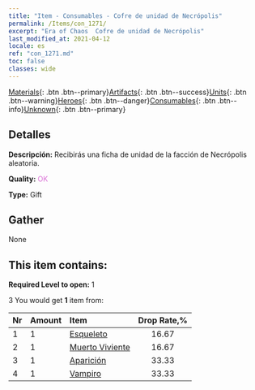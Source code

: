 ```yaml
---
title: "Item - Consumables - Cofre de unidad de Necrópolis"
permalink: /Items/con_1271/
excerpt: "Era of Chaos  Cofre de unidad de Necrópolis"
last_modified_at: 2021-04-12
locale: es
ref: "con_1271.md"
toc: false
classes: wide
---
```

 [Materials](/es/Items/){: .btn .btn--primary}[Artifacts](/es/Items/Artifacts/){: .btn .btn--success}[Units](/es/Items/Units/){: .btn .btn--warning}[Heroes](/es/Items/Heroes/){: .btn .btn--danger}[Consumables](/es/Items/Consumables/){: .btn .btn--info}[Unknown](/es/Items/Unknown/){: .btn .btn--primary}

## Detalles
 **Descripción:** Recibirás una ficha de unidad de la facción de Necrópolis aleatoria.

 **Quality:** <span style="color: #DA70D6">OK</span>

 **Type:** Gift

## Gather

  None

## This item contains:

 **Required Level to open:** 1

 3 You would get **1** item  from:

  | Nr | Amount |     Item    | Drop Rate,% |
  |:---|:-------|:------------|:---------:|
  | 1 | 1 | [Esqueleto](/es/Items/unt_208/) | 16.67 | 
  | 2 | 1 | [Muerto Viviente](/es/Items/unt_209/) | 16.67 | 
  | 3 | 1 | [Aparición](/es/Items/unt_210/) | 33.33 | 
  | 4 | 1 | [Vampiro](/es/Items/unt_211/) | 33.33 | 
